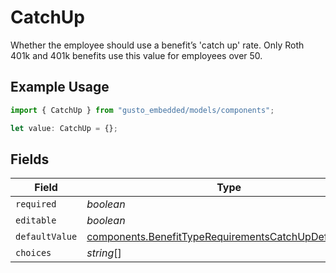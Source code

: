 # CatchUp

Whether the employee should use a benefit’s 'catch up' rate. Only Roth 401k and 401k benefits use this value for employees over 50.

## Example Usage

```typescript
import { CatchUp } from "gusto_embedded/models/components";

let value: CatchUp = {};
```

## Fields

| Field                                                                                                                          | Type                                                                                                                           | Required                                                                                                                       | Description                                                                                                                    |
| ------------------------------------------------------------------------------------------------------------------------------ | ------------------------------------------------------------------------------------------------------------------------------ | ------------------------------------------------------------------------------------------------------------------------------ | ------------------------------------------------------------------------------------------------------------------------------ |
| `required`                                                                                                                     | *boolean*                                                                                                                      | :heavy_minus_sign:                                                                                                             | N/A                                                                                                                            |
| `editable`                                                                                                                     | *boolean*                                                                                                                      | :heavy_minus_sign:                                                                                                             | N/A                                                                                                                            |
| `defaultValue`                                                                                                                 | [components.BenefitTypeRequirementsCatchUpDefaultValue](../../models/components/benefittyperequirementscatchupdefaultvalue.md) | :heavy_minus_sign:                                                                                                             | N/A                                                                                                                            |
| `choices`                                                                                                                      | *string*[]                                                                                                                     | :heavy_minus_sign:                                                                                                             | N/A                                                                                                                            |